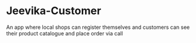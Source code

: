 # Jeevika-Customer
An app where local shops can register themselves and customers can see their product catalogue and place order via call 
